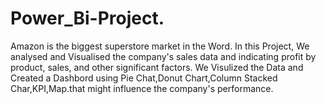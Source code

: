 # Power_Bi-Project.
Amazon is the biggest superstore market in the Word. In this Project, We analysed and Visualised the company's sales data and indicating profit by product, sales, and other significant factors. 
We Visulized the Data and Created a Dashbord using Pie Chat,Donut Chart,Column Stacked Char,KPI,Map.that might influence the company's performance.
